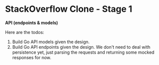 # StackOverflow Clone - Stage 1

__API (endpoints & models)__

Here are the todos:
1. Build Go API models given the design.
2. Build Go API endpoints given the design. We don't need to deal with persistence yet, just parsing the requests and returning some mocked responses for now.

